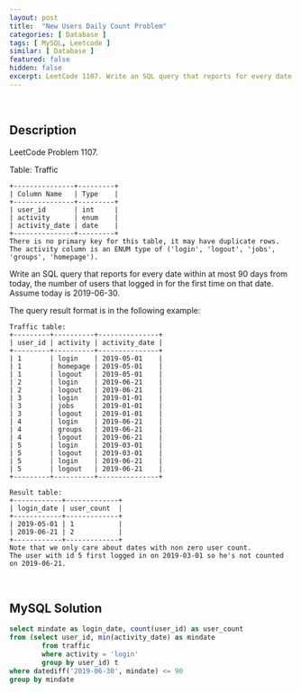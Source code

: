 ```yaml
---
layout: post
title:  "New Users Daily Count Problem"
categories: [ Database ]
tags: [ MySQL, Leetcode ]
similar: [ Database ]
featured: false
hidden: false
excerpt: LeetCode 1107. Write an SQL query that reports for every date within at most 90 days from today, the number of users that logged in for the first time on that date. 
---
```


<br />

## Description

LeetCode Problem 1107. 

Table: Traffic

```
+---------------+---------+
| Column Name   | Type    |
+---------------+---------+
| user_id       | int     |
| activity      | enum    |
| activity_date | date    |
+---------------+---------+
There is no primary key for this table, it may have duplicate rows.
The activity column is an ENUM type of ('login', 'logout', 'jobs', 'groups', 'homepage').
```

Write an SQL query that reports for every date within at most 90 days from today, the number of users that logged in for the first time on that date. Assume today is 2019-06-30.

The query result format is in the following example:

```
Traffic table:
+---------+----------+---------------+
| user_id | activity | activity_date |
+---------+----------+---------------+
| 1       | login    | 2019-05-01    |
| 1       | homepage | 2019-05-01    |
| 1       | logout   | 2019-05-01    |
| 2       | login    | 2019-06-21    |
| 2       | logout   | 2019-06-21    |
| 3       | login    | 2019-01-01    |
| 3       | jobs     | 2019-01-01    |
| 3       | logout   | 2019-01-01    |
| 4       | login    | 2019-06-21    |
| 4       | groups   | 2019-06-21    |
| 4       | logout   | 2019-06-21    |
| 5       | login    | 2019-03-01    |
| 5       | logout   | 2019-03-01    |
| 5       | login    | 2019-06-21    |
| 5       | logout   | 2019-06-21    |
+---------+----------+---------------+

Result table:
+------------+-------------+
| login_date | user_count  |
+------------+-------------+
| 2019-05-01 | 1           |
| 2019-06-21 | 2           |
+------------+-------------+
Note that we only care about dates with non zero user count.
The user with id 5 first logged in on 2019-03-01 so he's not counted on 2019-06-21.
```

<br />

## MySQL Solution


```sql
select mindate as login_date, count(user_id) as user_count
from (select user_id, min(activity_date) as mindate
        from traffic 
        where activity = 'login'
        group by user_id) t
where datediff('2019-06-30', mindate) <= 90
group by mindate
```
